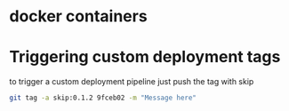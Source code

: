# docker containers

# Triggering custom deployment tags

to trigger a custom deployment pipeline just push the tag with skip

```bash
git tag -a skip:0.1.2 9fceb02 -m "Message here"
```

